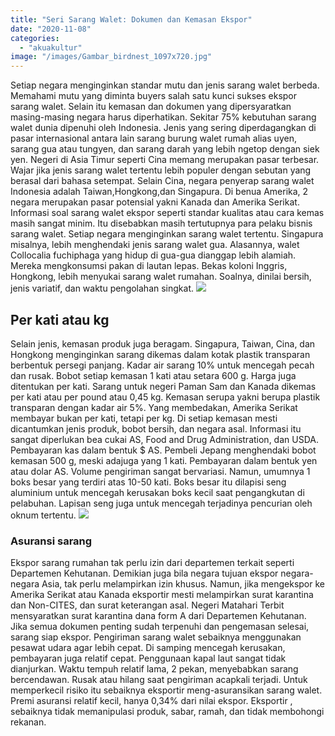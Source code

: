 ```yaml
---
title: "Seri Sarang Walet: Dokumen dan Kemasan Ekspor"
date: "2020-11-08"
categories: 
  - "akuakultur"
image: "/images/Gambar_birdnest_1097x720.jpg"
---
```


Setiap negara menginginkan standar mutu dan jenis sarang walet berbeda. Memahami mutu yang diminta buyers salah satu kunci sukses ekspor sarang walet. Selain itu kemasan dan dokumen yang dipersyaratkan masing-masing negara harus diperhatikan. Sekitar 75% kebutuhan sarang walet dunia dipenuhi oleh Indonesia. Jenis yang sering diperdagangkan di pasar internasional antara lain sarang burung walet rumah alias uyen, sarang gua atau tungyen, dan sarang darah yang lebih ngetop dengan siek yen. Negeri di Asia Timur seperti Cina memang merupakan pasar terbesar. Wajar jika jenis sarang walet tertentu lebih populer dengan sebutan yang berasal dari bahasa setempat. Selain Cina, negara penyerap sarang walet Indonesia adalah Taiwan,Hongkong,dan Singapura. Di benua Amerika, 2 negara merupakan pasar potensial yakni Kanada dan Amerika Serikat. Informasi soal sarang walet ekspor seperti standar kualitas atau cara kemas masih sangat minim. Itu disebabkan masih tertutupnya para pelaku bisnis sarang walet. Setiap negara menginginkan sarang walet tertentu. Singapura misalnya, lebih menghendaki jenis sarang walet gua. Alasannya, walet Collocalia fuchiphaga yang hidup di gua-gua dianggap lebih alamiah. Mereka mengkonsumsi pakan di lautan lepas. Bekas koloni Inggris, Hongkong, lebih menyukai sarang walet rumahan. Soalnya, dinilai bersih, jenis variatif, dan waktu pengolahan singkat. [![](/images/sarang-walet.jpg)](http://localhost/mitra/wp-content/uploads/2020/11/sarang-walet.jpg)

## Per kati atau kg

Selain jenis, kemasan produk juga beragam. Singapura, Taiwan, Cina, dan Hongkong menginginkan sarang dikemas dalam kotak plastik transparan berbentuk persegi panjang. Kadar air sarang 10% untuk mencegah pecah dan rusak. Bobot setiap kemasan 1 kati atau setara 600 g. Harga juga ditentukan per kati. Sarang untuk negeri Paman Sam dan Kanada dikemas per kati atau per pound atau 0,45 kg. Kemasan serupa yakni berupa plastik transparan dengan kadar air 5%. Yang membedakan, Amerika Serikat membayar bukan per kati, tetapi per kg. Di setiap kemasan mesti dicantumkan jenis produk, bobot bersih, dan negara asal. Informasi itu sangat diperlukan bea cukai AS, Food and Drug Administration, dan USDA. Pembayaran kas dalam bentuk $ AS. Pembeli Jepang menghendaki bobot kemasan 500 g, meski adajuga yang 1 kati. Pembayaran dalam bentuk yen atau dolar AS. Volume pengiriman sangat bervariasi. Namun, umumnya 1 boks besar yang terdiri atas 10-50 kati. Boks besar itu dilapisi seng aluminium untuk mencegah kerusakan boks kecil saat pengangkutan di pelabuhan. Lapisan seng juga untuk mencegah terjadinya pencurian oleh oknum tertentu. [![](/images/Ekspor.jpg)](http://localhost/mitra/wp-content/uploads/2020/11/Ekspor.jpg)

### Asuransi sarang

Ekspor sarang rumahan tak perlu izin dari departemen terkait seperti Departemen Kehutanan. Demikian juga bila negara tujuan ekspor negara-negara Asia, tak perlu melampirkan izin khusus. Namun, jika mengekspor ke Amerika Serikat atau Kanada eksportir mesti melampirkan surat karantina dan Non-CITES, dan surat keterangan asal. Negeri Matahari Terbit mensyaratkan surat karantina dana form A dari Departemen Kehutanan. Jika semua dokumen penting sudah terpenuhi dan pengemasan selesai, sarang siap ekspor. Pengiriman sarang walet sebaiknya menggunakan pesawat udara agar lebih cepat. Di samping mencegah kerusakan, pembayaran juga relatif cepat. Penggunaan kapal laut sangat tidak dianjurkan. Waktu tempuh relatif lama, 2 pekan, menyebabkan sarang bercendawan. Rusak atau hilang saat pengiriman acapkali terjadi. Untuk memperkecil risiko itu sebaiknya eksportir meng-asuransikan sarang walet. Premi asuransi relatif kecil, hanya 0,34% dari nilai ekspor. Eksportir , sebaiknya tidak memanipulasi produk, sabar, ramah, dan tidak membohongi rekanan.
